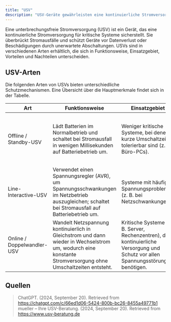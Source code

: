 ```yaml
---
title: "USV"
description: "USV-Geräte gewährleisten eine kontinuierliche Stromversorgung für kritische Systeme, schützen vor Stromausfällen und Spannungsschwankungen. Zu den Arten zählen Offline-, Line-Interactive- und Online-USV, die sich in Umschaltzeit und Schutzumfang unterscheiden."
---
```


Eine unterbrechungsfreie Stromversorgung (USV) ist ein Gerät, das eine kontinuierliche Stromversorgung für kritische Systeme sicherstellt. Sie überbrückt Stromausfälle und schützt Geräte vor Datenverlust oder Beschädigungen durch unerwartete Abschaltungen. USVs sind in verschiedenen Arten erhältlich, die sich in Funktionsweise, Einsatzgebiet, Vorteilen und Nachteilen unterscheiden.

## USV-Arten

Die folgenden Arten von USVs bieten unterschiedliche Schutzmechanismen. Eine Übersicht über die Hauptmerkmale findet sich in der Tabelle.

| Art                  | Funktionsweise                                                                 | Einsatzgebiet                                                                 | Vorteile                                                                 | Nachteile                                                                 |
|----------------------|--------------------------------------------------------------------------------|-------------------------------------------------------------------------------|---------------------------------------------------------------------------|---------------------------------------------------------------------------|
| Offline / Standby-USV | Lädt Batterien im Normalbetrieb und schaltet bei Stromausfall in wenigen Millisekunden auf Batteriebetrieb um. | Weniger kritische Systeme, bei denen kurze Umschaltzeiten tolerierbar sind (z. B. Büro-PCs). | Kostengünstig; einfacher Aufbau.                                         | Umschaltzeit kann zu kurzen Spannungsverlusten führen; kein Schutz vor Spannungsspitzen oder -einbrüchen im Normalbetrieb. |
| Line-Interactive-USV | Verwendet einen Spannungsregler (AVR), um Spannungsschwankungen im Netzbetrieb auszugleichen; schaltet bei Stromausfall auf Batteriebetrieb um. | Systeme mit häufigen Spannungsproblemen (z. B. bei Netzschwankungen).       | Besserer Schutz vor Spannungsschwankungen als Offline-USV; kürzere Umschaltzeit. | Umschaltzeit vorhanden; höhere Kosten als Offline-USV.                   |
| Online / Doppelwandler-USV | Wandelt Netzspannung kontinuierlich in Gleichstrom und dann wieder in Wechselstrom um, wodurch eine konstante Stromversorgung ohne Umschaltzeiten entsteht. | Kritische Systeme (z. B. Server, Rechenzentren), die kontinuierliche Versorgung und Schutz vor allen Spannungsstörungen benötigen. | Kein Umschaltvorgang (0 ms Umschaltzeit); Schutz vor allen Netzstörungen. | Teurer als Offline- und Line-Interactive-USVs; höherer Energieverbrauch durch ständige Umwandlung. |

## Quellen

> ChatGPT. (2024, September 20). Retrieved from https://chatgpt.com/c/66ed1d06-5424-800b-bc26-8455a49771b1  
> mueller – Ihre USV-Beratung. (2024, September 20). Retrieved from https://www.usv-beratung.de